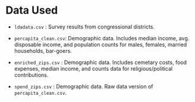 # Data Used

- `ldadata.csv` : Survey results from congressional districts.

- `percapita_clean.csv`: Demographic data. Includes median income, avg. disposable income, and population counts for males, females, married households, bar-goers.

- `enriched_zips.csv` : Demographic data. Includes cemetary costs, food expenses, median income, and counts data for religious/political contributions.

- `spend_zips.csv` : Demographic data. Raw data version of `percapita_clean.csv`.
